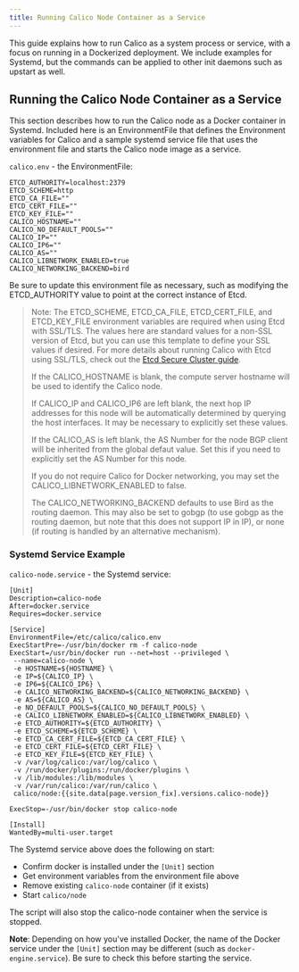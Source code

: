 ```yaml
---
title: Running Calico Node Container as a Service
---
```


This guide explains how to run Calico as a system process or service,
with a focus on running in a Dockerized deployment. We include
examples for Systemd, but the commands can be applied to other init
daemons such as upstart as well.

## Running the Calico Node Container as a Service
This section describes how to run the Calico node as a Docker container
in Systemd.  Included here is an EnvironmentFile that defines the Environment
variables for Calico and a sample systemd service file that uses the
environment file and starts the Calico node image as a service.

`calico.env` - the EnvironmentFile:

```shell
ETCD_AUTHORITY=localhost:2379
ETCD_SCHEME=http
ETCD_CA_FILE=""
ETCD_CERT_FILE=""
ETCD_KEY_FILE=""
CALICO_HOSTNAME=""
CALICO_NO_DEFAULT_POOLS=""
CALICO_IP=""
CALICO_IP6=""
CALICO_AS=""
CALICO_LIBNETWORK_ENABLED=true
CALICO_NETWORKING_BACKEND=bird
```

Be sure to update this environment file as necessary, such as modifying the
ETCD_AUTHORITY value to point at the correct instance of Etcd.

> Note: The ETCD_SCHEME, ETCD_CA_FILE, ETCD_CERT_FILE, and ETCD_KEY_FILE
> environment variables are required when using Etcd with SSL/TLS.  The values
> here are standard values for a non-SSL version of Etcd, but you can use this
> template to define your SSL values if desired.  For more details about running
> Calico with Etcd using SSL/TLS, check out the
> [Etcd Secure Cluster guide]({{site.baseurl}}/{{page.version}}/reference/advanced/etcd-secure).
>
> If the CALICO_HOSTNAME is blank, the compute server hostname will be used
> to identify the Calico node.
>
> If CALICO_IP and CALICO_IP6 are left blank, the next hop IP addresses for
> this node will be automatically determined by querying the host interfaces.
> It may be necessary to explicitly set these values.
>
> If the CALICO_AS is left blank, the AS Number for the node BGP client will be
> inherited from the global defaut value.  Set this if you need to explicitly
> set the AS Number for this node.
>
> If you do not require Calico for Docker networking, you may set the
> CALICO_LIBNETWORK_ENABLED to false.
>
> The CALICO_NETWORKING_BACKEND defaults to use Bird as the routing daemon.
> This may also be set to gobgp (to use gobgp as the routing daemon, but note
> that this does not support IP in IP), or none (if routing is handled by an
> alternative mechanism).

### Systemd Service Example

`calico-node.service` - the Systemd service:

```shell
[Unit]
Description=calico-node
After=docker.service
Requires=docker.service

[Service]
EnvironmentFile=/etc/calico/calico.env
ExecStartPre=-/usr/bin/docker rm -f calico-node
ExecStart=/usr/bin/docker run --net=host --privileged \
 --name=calico-node \
 -e HOSTNAME=${HOSTNAME} \
 -e IP=${CALICO_IP} \
 -e IP6=${CALICO_IP6} \
 -e CALICO_NETWORKING_BACKEND=${CALICO_NETWORKING_BACKEND} \
 -e AS=${CALICO_AS} \
 -e NO_DEFAULT_POOLS=${CALICO_NO_DEFAULT_POOLS} \
 -e CALICO_LIBNETWORK_ENABLED=${CALICO_LIBNETWORK_ENABLED} \
 -e ETCD_AUTHORITY=${ETCD_AUTHORITY} \
 -e ETCD_SCHEME=${ETCD_SCHEME} \
 -e ETCD_CA_CERT_FILE=${ETCD_CA_CERT_FILE} \
 -e ETCD_CERT_FILE=${ETCD_CERT_FILE} \
 -e ETCD_KEY_FILE=${ETCD_KEY_FILE} \
 -v /var/log/calico:/var/log/calico \
 -v /run/docker/plugins:/run/docker/plugins \
 -v /lib/modules:/lib/modules \
 -v /var/run/calico:/var/run/calico \
 calico/node:{{site.data[page.version_fix].versions.calico-node}}

ExecStop=-/usr/bin/docker stop calico-node

[Install]
WantedBy=multi-user.target
```

The Systemd service above does the following on start:
  - Confirm docker is installed under the `[Unit]` section
  - Get environment variables from the environment file above
  - Remove existing `calico-node` container (if it exists)
  - Start `calico/node`

The script will also stop the calico-node container when the service is stopped.

**Note**: Depending on how you've installed Docker, the name of the Docker service
under the `[Unit]` section may be different (such as `docker-engine.service`).
Be sure to check this before starting the service.

